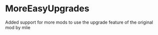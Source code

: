 # MoreEasyUpgrades
Added support for more mods to use the upgrade feature of the original mod by mlie
